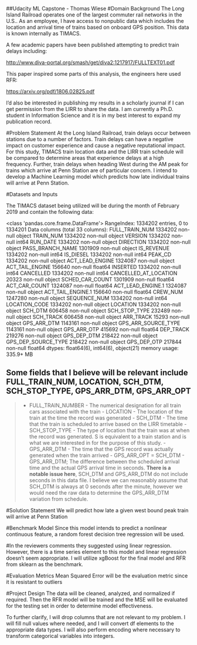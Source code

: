 ##Udacity ML Capstone - Thomas Wiese
#Domain Background
The Long Island Railroad operates one of the largest commuter rail networks in the U.S.. As an employee, I have access to nonpublic data which includes the location and arrival time of trains based on onboard GPS position. This data is known internally as TIMACS. 

A few academic papers have been published attempting to predict train delays including:

http://www.diva-portal.org/smash/get/diva2:1217917/FULLTEXT01.pdf

This paper inspired some parts of this analysis, the engineers here used RFR:

https://arxiv.org/pdf/1806.02825.pdf

I’d also be interested in publishing my results in a scholarly journal if I can get permission from the LIRR to share the data. I am currently a Ph.D. student in Information Science and it is in my best interest to expand my publication record.

#Problem Statement
At the Long Island Railroad, train delays occur between stations due to a number of factors. Train delays can have a negative impact on customer experience and cause a negative reputational impact. For this study, TIMACS train location data and the LIRR train schedule will be compared to determine areas that experience delays at a high frequency. Further, train delays when heading West during the AM peak for trains which arrive at Penn Station are of particular concern. I intend to develop a Machine Learning model which predicts how late individual trains will arrive at Penn Station.

#Datasets and Inputs

The TIMACS dataset being utilized will be during the month of February 2019 and contain the following data:

<class 'pandas.core.frame.DataFrame'>
RangeIndex: 1334202 entries, 0 to 1334201
Data columns (total 33 columns):
FULL_TRAIN_NUM           1334202 non-null object
TRAIN_NUM                1334202 non-null object
VERSION                  1334202 non-null int64
RUN_DATE                 1334202 non-null object
DIRECTION                1334202 non-null object
PASS_BRANCH_NAME         1301909 non-null object
IS_REVENUE               1334202 non-null int64
IS_DIESEL                1334202 non-null int64
PEAK_CD                  1334202 non-null object
ACT_LEAD_ENGINE          1324087 non-null object
ACT_TAIL_ENGINE          156640 non-null float64
INSERTED                 1334202 non-null int64
CANCELLED                1334202 non-null int64
CANCELLED_AT_LOCATION    20323 non-null object
SCHED_CAR_COUNT          1301909 non-null float64
ACT_CAR_COUNT            1324087 non-null float64
ACT_LEAD_ENGINE.1        1324087 non-null object
ACT_TAIL_ENGINE.1        156640 non-null float64
CREW_NUM                 1247280 non-null object
SEQUENCE_NUM             1334202 non-null int64
LOCATION_CODE            1334202 non-null object
LOCATION                 1334202 non-null object
SCH_DTM                  606458 non-null object
SCH_STOP_TYPE            232489 non-null object
SCH_TRACK                606458 non-null object
ARR_TRACK                15293 non-null object
GPS_ARR_DTM              1143161 non-null object
GPS_ARR_SOURCE_TYPE      1143161 non-null object
GPS_ARR_OTP              415692 non-null float64
DEP_TRACK                219276 non-null object
GPS_DEP_DTM              218422 non-null object
GPS_DEP_SOURCE_TYPE      218422 non-null object
GPS_DEP_OTP              217844 non-null float64
dtypes: float64(6), int64(6), object(21)
memory usage: 335.9+ MB

Some fields that I believe will be relevant include FULL_TRAIN_NUM, LOCATION, SCH_DTM, SCH_STOP_TYPE, GPS_ARR_DTM, GPS_ARR_OPT
----------------------------------------------------------
    
>   - FULL_TRAIN_NUMBER - The numerical designation for all train cars associated with the train
    - LOCATION - The location of the train at the time the record was generated
    - SCH_DTM - The time that the train is scheduled to arrive based on the LIRR timetable
    - SCH_STOP_TYPE - The type of location that the train was at when the record was generated. S is equivalent to a train station and is what we are interested in for the purpose of this study.
    - GPS_ARR_DTM - The time that the GPS record was actually generated when the train arrived
    - GPS_ARR_OPT = SCH_DTM - GPS_ARR_DTM; The difference between the scheduled arrival time and the actual GPS arrival time in seconds. **There is a notable issue here**, SCH_DTM and GPS_ARR_DTM do not include seconds in this data file. I believe we can reasonably assume that SCH_DTM is always at 0 seconds after the minute, however we would need the raw data to determine the GPS_ARR_DTM variation from schedule.

#Solution Statement
We will predict how late a given west bound peak train will arrive at Penn Station

#Benchmark Model
Since this model intends to predict a nonlinear continuous feature, a random forest decision tree regression will be used.

#In the reviewers comments they suggested using linear regression. However, there is a time series element to this model and linear regression doesn’t seem appropriate. I will utilize xgBoost for the final model and RFR from sklearn as the benchmark.

#Evaluation Metrics
Mean Squared Error will be the evaluation metric since it is resistant to outliers

#Project Design
The data will be cleaned, analyzed, and normalized if required. Then the RFR model will be trained and the MSE will be evaluated for the testing set in order to determine model effectiveness.

To further clarify, I will drop columns that are not relevant to my problem. I will fill null values where needed, and I will convert df elements to the appropriate data types. I will also perform encoding where necessary to transform categorical variables into integers.


